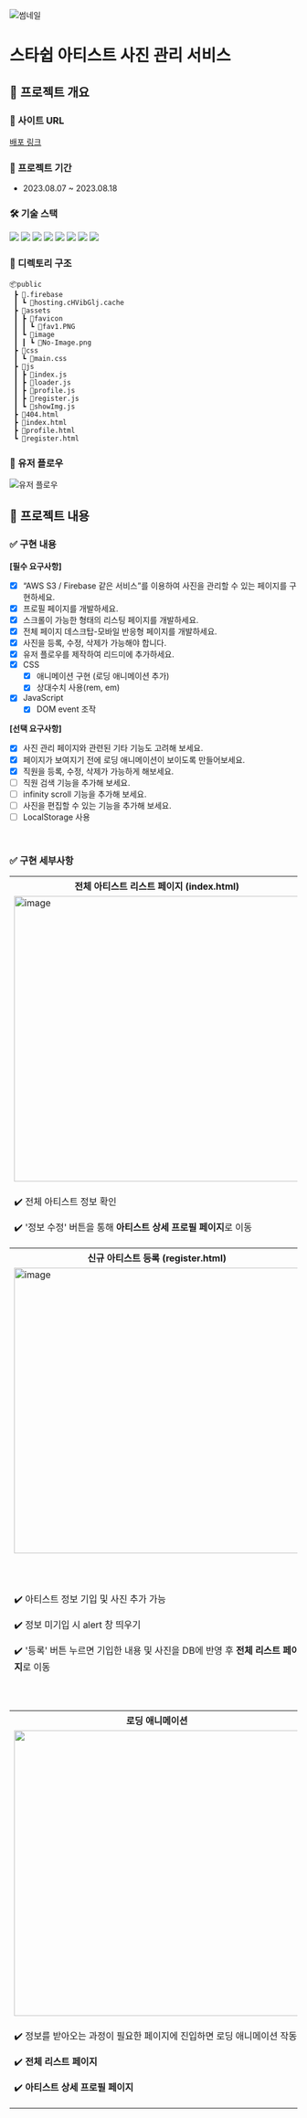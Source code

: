 ![썸네일](https://github.com/KDT1-FE/Y_FE_JAVASCRIPT_PICTURE/assets/139190686/ddfc0122-17ad-43c0-830a-0fe943ddd5ac)

# 스타쉽 아티스트 사진 관리 서비스

## 📌 프로젝트 개요
### 🔗 사이트 URL
[배포 링크](https://artist-photo.web.app)

### 📆 프로젝트 기간
* 2023.08.07 ~ 2023.08.18

### 🛠️ 기술 스택
<img src="https://img.shields.io/badge/html-E34F26?style=for-the-badge&logo=html5&logoColor=white">
<img src="https://img.shields.io/badge/css-1572B6?style=for-the-badge&logo=css3&logoColor=white">
<img src="https://img.shields.io/badge/javascript-F7DF1E?style=for-the-badge&logo=javascript&logoColor=black">
<img src="https://img.shields.io/badge/jquery-0769AD?style=for-the-badge&logo=jquery&logoColor=white">
<img src="https://img.shields.io/badge/firebase-FFCA28?style=for-the-badge&logo=firebase&logoColor=white">
<img src="https://img.shields.io/badge/github-181717?style=for-the-badge&logo=github&logoColor=white">
<img src="https://img.shields.io/badge/git-F05032?style=for-the-badge&logo=git&logoColor=white">
<img src="https://img.shields.io/badge/fontawesome-339AF0?style=for-the-badge&logo=fontawesome&logoColor=white">

### 📂 디렉토리 구조
```
📦public
 ┣ 📂.firebase
 ┃ ┗ 📜hosting.cHVibGlj.cache
 ┣ 📂assets
 ┃ ┣ 📂favicon
 ┃ ┃ ┗ 📜fav1.PNG
 ┃ ┗ 📂image
 ┃ ┃ ┗ 📜No-Image.png
 ┣ 📂css
 ┃ ┗ 📜main.css
 ┣ 📂js
 ┃ ┣ 📜index.js
 ┃ ┣ 📜loader.js
 ┃ ┣ 📜profile.js
 ┃ ┣ 📜register.js
 ┃ ┗ 📜showImg.js
 ┣ 📜404.html
 ┣ 📜index.html
 ┣ 📜profile.html
 ┗ 📜register.html
```

### 👤 유저 플로우
![유저 플로우](https://github.com/KDT1-FE/Y_FE_JAVASCRIPT_PICTURE/assets/139190686/f17aae6d-1bdf-46d0-871c-16f480cac6c8)
<br>

## 📌 프로젝트 내용

### ✅ 구현 내용
**[필수 요구사항]**

- [x] “AWS S3 / Firebase 같은 서비스”를 이용하여 사진을 관리할 수 있는 페이지를 구현하세요.
- [x] 프로필 페이지를 개발하세요.
- [x] 스크롤이 가능한 형태의 리스팅 페이지를 개발하세요.
- [x] 전체 페이지 데스크탑-모바일 반응형 페이지를 개발하세요.
- [x] 사진을 등록, 수정, 삭제가 가능해야 합니다.
- [x] 유저 플로우를 제작하여 리드미에 추가하세요.
- [x] CSS
  - [x] 애니메이션 구현 (로딩 애니메이션 추가)
  - [x] 상대수치 사용(rem, em)
- [x] JavaScript
  - [x] DOM event 조작

**[선택 요구사항]**
- [x] 사진 관리 페이지와 관련된 기타 기능도 고려해 보세요.
- [x] 페이지가 보여지기 전에 로딩 애니메이션이 보이도록 만들어보세요.
- [x] 직원을 등록, 수정, 삭제가 가능하게 해보세요.
- [ ] 직원 검색 기능을 추가해 보세요.
- [ ] infinity scroll 기능을 추가해 보세요.
- [ ] 사진을 편집할 수 있는 기능을 추가해 보세요.
- [ ] LocalStorage 사용
<br>

### ✅ 구현 세부사항

<div align="center">
  <table>
    <tr align="center">
      <th>전체 아티스트 리스트 페이지 (index.html)</th>
      <th>아티스트 삭제 (index.html)</th>
    </tr>
    <tr>
      <td>
        <img width="500" alt="image" src="https://github.com/KDT1-FE/Y_FE_JAVASCRIPT_PICTURE/assets/139190686/631d5a7e-f575-4edb-a747-058f6210f41c">
      </td>
      <td>
        <img width="500" alt="image" src="https://github.com/KDT1-FE/Y_FE_JAVASCRIPT_PICTURE/assets/139190686/fceda055-7a26-4474-8dc0-7cfae1607eb2">
      </td>
    </tr>
    <tr>
      <td>
        <p>✔️ 전체 아티스트 정보 확인</p>
        <p>✔️ '정보 수정' 버튼을 통해 <b>아티스트 상세 프로필 페이지</b>로 이동</p>
      </td>
      <td>
        <p>✔️ 삭제 원하는 아티스트 선택해서 삭제 가능 (체크박스)</p>
        <p>✔️ 체크박스 선택 후 '아티스트 삭제' 버튼 누르면 즉시 삭제</p>
      </td>
    </tr>
    <tr align="center">
      <th>신규 아티스트 등록 (register.html)</th>
      <th>아티스트 상세 프로필 페이지 (profile.html)</th>
    </tr>
    <tr>
      <td>
       <img width="500" alt="image" src="https://github.com/KDT1-FE/Y_FE_JAVASCRIPT_PICTURE/assets/139190686/83f5c055-635d-4774-8098-ff1b6c032a68">
      </td>
      <td>
       <img width="500" alt="image" src="https://github.com/KDT1-FE/Y_FE_JAVASCRIPT_PICTURE/assets/139190686/10b4bd4c-ab2a-4a1e-8c26-65c5d6172ae3">
      </td>
    </tr>
    <tr>
      <td>
        <p>✔️ 아티스트 정보 기입 및 사진 추가 가능</p>
        <p>✔️ 정보 미기입 시 alert 창 띄우기</p>
        <p>✔️ '등록' 버튼 누르면 기입한 내용 및 사진을 DB에 반영 후 <b>전체 리스트 페이지</b>로 이동 </p>
      </td>
      <td>
        <p>✔️ 아티스트 정보 수정 가능</p>
        <p>✔️ 사진을 클릭하면 다른 사진으로 변경 가능</p>
        <p>✔️ '사진 삭제' 버튼을 눌러 사진 삭제 가능</p>
        <p>✔️ 아티스트 모든 정보 수정 후 '수정' 버튼을 누르면 수정된 정보 DB에 반영 후 <b>전체 리스트 페이지</b>로 이동</p>
        <p>✔️ 'Home' 버튼을 눌러 정보를 수정하지 않고 <b>전체 리스트 페이지</b>로 이동</p>
      </td>
    </tr>
   <tr align="center">
      <th>로딩 애니메이션</th>
      <th>모바일 반응형</th>
    </tr>
    <tr align="center">
      <td>
       <img width="500" src="https://github.com/KDT1-FE/Y_FE_JAVASCRIPT_PICTURE/assets/139190686/d395a91c-6b4d-4964-ba42-c08f9910291b")
      </td>
      <td>
        <img width="200" alt="image" src="https://github.com/KDT1-FE/Y_FE_JAVASCRIPT_PICTURE/assets/139190686/ab9a6ca2-46ae-4f07-ac48-8bdd667a09fa">
      </td>
    </tr>
    <tr>
      <td>
        <p>✔️ 정보를 받아오는 과정이 필요한 페이지에 진입하면 로딩 애니메이션 작동</p>
        <p>✔️ <b>전체 리스트 페이지</b></p>
        <p>✔️ <b>아티스트 상세 프로필 페이지</b></p>
      </td>
      <td>
        <p>✔️ 모바일과 태블릿 환경에 진입 시(최대 768px) 반응형 작동</p>
      </td>
    </tr>
  </table>
</div>
